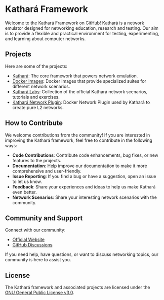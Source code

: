 # Kathará Framework

Welcome to the Kathará Framework on GitHub! Kathará is a network emulator designed for networking education, research and testing. Our aim is to provide a flexible and practical environment for testing, experimenting, and learning about computer networks.

## Projects

Here are some of the projects:

- [Kathará](https://github.com/KatharaFramework/Kathara): The core framework that powers network emulation.
- [Docker Images](https://github.com/KatharaFramework/Docker-Images): Docker images that provide specialized suites for different network scenarios.
- [Kathará Labs](https://github.com/KatharaFramework/Kathara-Labs): Collection of the official Kathará network scenarios, tutorials and exercises.
- [Kathará Network Plugin](https://github.com/KatharaFramework/NetworkPlugin): Docker Network Plugin used by Kathará to create pure L2 networks. 

## How to Contribute

We welcome contributions from the community! If you are interested in improving the Kathará framework, feel free to contribute in the following ways:

- **Code Contributions**: Contribute code enhancements, bug fixes, or new features to the projects.
- **Documentation**: Help improve our documentation to make it more comprehensive and user-friendly.
- **Issue Reporting**: If you find a bug or have a suggestion, open an issue to let us know.
- **Feedback**: Share your experiences and ideas to help us make Kathará even better.
- **Network Scenarios**: Share your interesting network scenarios with the community.

## Community and Support

Connect with our community:

- [Official Website](https://www.kathara.org/)
- [GitHub Discussions](https://github.com/KatharaFramework/Kathara/discussions)

If you need help, have questions, or want to discuss networking topics, our community is here to assist you.

## License

The Kathará framework and associated projects are licensed under the [GNU General Public License v3.0](https://github.com/KatharaFramework/Kathara/blob/main/LICENSE).


